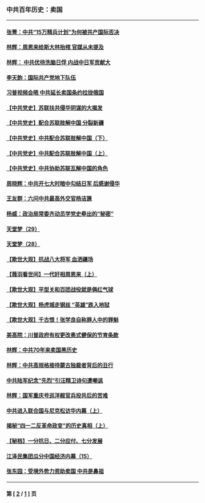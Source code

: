 ### 中共百年历史：卖国
---
#### [张菁：中共“15万精兵计划”为何被共产国际否决](../../pages/nf1176117/n13967677.md?05060430) 
#### [林辉：周恩来给斯大林抬棺 官媒从未提及](../../pages/nf1176117/n13961173.md?05060430) 
#### [林辉： 中共优待洗脑日俘 内战中日军贡献大](../../pages/nf1176117/n13624644.md?05060430) 
#### [李天韵：国际共产党地下队伍](../../pages/nf1176117/n13611808.md?05060430) 
#### [习普视频会晤 中共延长卖国条约拉拢俄国](../../pages/nf1176117/n13060971.md?05060430) 
#### [【中共党史】苏联扶共侵华阴谋的大揭发](../../pages/nf1176117/n13056050.md?05060430) 
#### [【中共党史】配合苏联肢解中国 分裂新疆](../../pages/nf1176117/n13040700.md?05060430) 
#### [【中共党史】中共配合苏联肢解中国（下）](../../pages/nf1176117/n13035660.md?05060430) 
#### [【中共党史】中共配合苏联肢解中国（上）](../../pages/nf1176117/n13030262.md?05060430) 
#### [【中共党史】中共协助苏联瓦解中国的角色](../../pages/nf1176117/n13018109.md?05060430) 
#### [周晓辉：中共开七大时暗中勾结日军 后感谢侵华](../../pages/nf1176117/n12921960.md?05060430) 
#### [王友群：六问中共最高外交官杨洁篪](../../pages/nf1176117/n12836495.md?05060430) 
#### [杨威：政治局常委齐动员学党史牵出的“秘密”](../../pages/nf1176117/n12764642.md?05060430) 
#### [天堂梦（29）](../../pages/nf1176117/n12408465.md?05060430) 
#### [天堂梦（28）](../../pages/nf1176117/n12408309.md?05060430) 
#### [【欺世大观】抗战八大将军 血洒疆场](../../pages/nf1176117/n12357044.md?05060430) 
#### [【薇羽看世间】一代奸相周恩来（上）](../../pages/nf1176117/n12401109.md?05060430) 
#### [【欺世大观】平型关和百团战役就是俩红气球](../../pages/nf1176117/n12359157.md?05060430) 
#### [【欺世大观】杨虎城走钢丝 “英雄”跌入地狱](../../pages/nf1176117/n12358840.md?05060430) 
#### [【欺世大观】千古恨！张学良自称罪人中的罪魁](../../pages/nf1176117/n12358629.md?05060430) 
#### [美高院：川普政府有权更改奥式健保的节育条款](../../pages/nf1176117/n12242171.md?05060430) 
#### [林辉：中共70年来卖国黑历史](../../pages/nf1176117/n11552181.md?05060430) 
#### [林辉：中共高规格接待蒙古独裁者背后的丑行](../../pages/nf1176117/n11225005.md?05060430) 
#### [中共陆军纪念“先烈”引汪精卫诗句遭嘲讽](../../pages/nf1176117/n11153345.md?05060430) 
#### [林辉：国军重庆号巡洋舰官兵投共后的苦难](../../pages/nf1176117/n10997801.md?05060430) 
#### [中共进入联合国与尼克松访华内幕（上）](../../pages/nf1176117/n10138788.md?05060430) 
#### [揭秘“四一二反革命政变”的历史真相（上）](../../pages/nf1176117/n9996650.md?05060430) 
#### [【秘档】一分抗日、二分应付、七分发展](../../pages/nf1176117/n9331484.md?05060430) 
#### [江泽民集团瓜分中国经济内幕（15）](../../pages/nf1176117/n9268584.md?05060430) 
#### [张东园：受境外势力资助卖国 中共是鼻祖](../../pages/nf1176117/n9272480.md?05060430) 

---
#### 第 [ [2](./2.md?05060430) / [1](./1.md?05060430) ] 页
